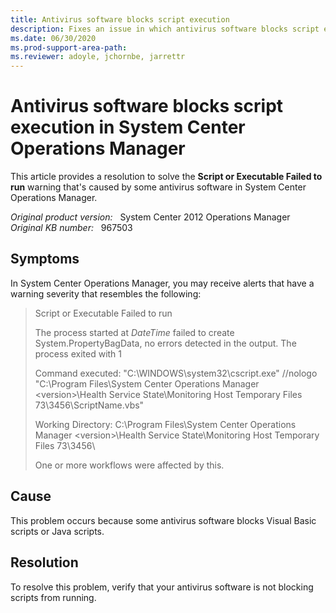 ```yaml
---
title: Antivirus software blocks script execution
description: Fixes an issue in which antivirus software blocks script execution in System Center Operations Manager.
ms.date: 06/30/2020
ms.prod-support-area-path: 
ms.reviewer: adoyle, jchornbe, jarrettr
---
```

# Antivirus software blocks script execution in System Center Operations Manager

This article provides a resolution to solve the **Script or Executable Failed to run** warning that's caused by some antivirus software in System Center Operations Manager.

_Original product version:_ &nbsp; System Center 2012 Operations Manager  
_Original KB number:_ &nbsp; 967503

## Symptoms

In System Center Operations Manager, you may receive alerts that have a warning severity that resembles the following:

> Script or Executable Failed to run
>
> The process started at *DateTime* failed to create System.PropertyBagData, no errors detected in the output. The process exited with 1
>
> Command executed: "C:\WINDOWS\system32\cscript.exe" //nologo "C:\Program Files\System Center Operations Manager \<version>\Health Service State\Monitoring Host Temporary Files 73\3456\ScriptName.vbs"
>
> Working Directory: C:\Program Files\System Center Operations Manager \<version>\Health Service State\Monitoring Host Temporary Files 73\3456\
>
> One or more workflows were affected by this.

## Cause

This problem occurs because some antivirus software blocks Visual Basic scripts or Java scripts.

## Resolution

To resolve this problem, verify that your antivirus software is not blocking scripts from running.
